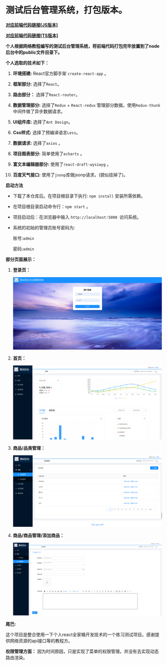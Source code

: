 # 测试后台管理系统，打包版本。

[**对应前端代码链接[JS版本]**](https://github.com/lmxyjy/admin_client)


[**对应前端代码链接[TS版本]**](https://github.com/lmxyjy/admin_client_ts)


**个人根据网络教程编写的测试后台管理系统，将前端代码打包完毕放置到了node后台中的public文件目录下。**

**个人选取的技术如下：**

1. **环境搭建:** React官方脚手架 `create-react-app` 。

2. **框架部分:** 选择了`React`。

3. **路由部分：** 选择了`React-router`。

4. **数据管理部分:** 选择了`Redux` + `React-redux` 管理部分数据。使用`Redux-thunk`中间件做了异步数据请求。

5. **UI组件库:** 选择了`Ant Design`。

6. **Css样式:** 选择了预编译语言`Less`。

7. **数据请求:** 选择了`axios` 。

8. **项目图表部分:** 简单使用了`echarts` 。
   
9.  **富文本编辑器部分:** 使用了`react-draft-wysiwyg` 。

10. **百度天气接口:** 使用了`jsonp`库做jsonp请求。(貌似挂掉了)。


**启动方法**

- 下载了本仓库后。在项目根目录下执行: `npm install` 安装所需依赖。
- 在项目根目录启动命令行：`npm start` 。
- 项目启动后：在浏览器中输入 `http://localhost:5000
`访问系统。
- 系统的初始的管理员账号密码为: 

    账号:`admin` 
    
    密码:`admin`

**部分页面展示：**
  
1. **登录页：**

    ![登陆页面](./github-images/login.png)

2. **首页：**

    ![首页](./github-images/index.png)

3. **商品/品类管理：**

    ![首页](./github-images/categorys.png)

4. **商品/商品管理/添加商品：**

    ![首页](./github-images/add.png)

**尾巴:**

这个项目是整合使用一下个人react全家桶开发技术的一个练习测试项目。感谢提供网络资源的api接口等的教程方。

**权限管理方面：** 因为时间原因，只是实现了菜单的权限管理。并没有去实现动态路由渲染。

